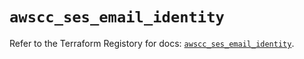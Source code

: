 # `awscc_ses_email_identity`

Refer to the Terraform Registory for docs: [`awscc_ses_email_identity`](https://registry.terraform.io/providers/hashicorp/awscc/0.70.0/docs/resources/ses_email_identity).
